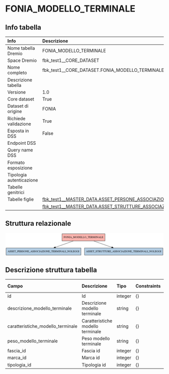 # FONIA_MODELLO_TERMINALE

## Info tabella

| Info                     | Descrizione                                                                                                                                                 |
|:-------------------------|:------------------------------------------------------------------------------------------------------------------------------------------------------------|
| Nome tabella Dremio      | FONIA_MODELLO_TERMINALE                                                                                                                                     |
| Space Dremio             | fbk_test1__CORE_DATASET                                                                                                                                     |
| Nome completo            | fbk_test1__CORE_DATASET.FONIA_MODELLO_TERMINALE                                                                                                             |
| Descrizione tabella      |                                                                                                                                                             |
| Versione                 | 1.0                                                                                                                                                         |
| Core dataset             | True                                                                                                                                                        |
| Dataset di origine       | FONIA                                                                                                                                                       |
| Richiede validazione     | True                                                                                                                                                        |
| Esposta in DSS           | False                                                                                                                                                       |
| Endpoint DSS             |                                                                                                                                                             |
| Query name DSS           |                                                                                                                                                             |
| Formato esposizione      |                                                                                                                                                             |
| Tipologia autenticazione |                                                                                                                                                             |
| Tabelle genitrici        |                                                                                                                                                             |
| Tabelle figlie           | [fbk_test1__MASTER_DATA.ASSET_PERSONE_ASSOCIAZIONE_TERMINALI_NOLEGGI](/fbk_test1__MASTER_DATA/ASSET_PERSONE_ASSOCIAZIONE_TERMINALI_NOLEGGI/markdown.md)     |
|                          | [fbk_test1__MASTER_DATA.ASSET_STRUTTURE_ASSOCIAZIONE_TERMINALI_NOLEGGI](/fbk_test1__MASTER_DATA/ASSET_STRUTTURE_ASSOCIAZIONE_TERMINALI_NOLEGGI/markdown.md) |

## Struttura relazionale

![FONIA_MODELLO_TERMINALE](./graph_png.png)

## Descrizione struttura tabella

| Campo                             | Descrizione                       | Tipo    | Constraints   | Linked data   | errors   |
|:----------------------------------|:----------------------------------|:--------|:--------------|:--------------|:---------|
| id                                | Id                                | integer | {}            |               | {}       |
| descrizione_modello_terminale     | Descrizione modello terminale     | string  | {}            |               | {}       |
| caratteristiche_modello_terminale | Caratteristiche modello terminale | string  | {}            |               | {}       |
| peso_modello_terminale            | Peso modello terminale            | string  | {}            |               | {}       |
| fascia_id                         | Fascia id                         | integer | {}            |               | {}       |
| marca_id                          | Marca id                          | integer | {}            |               | {}       |
| tipologia_id                      | Tipologia id                      | integer | {}            |               | {}       |
